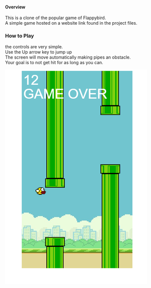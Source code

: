 
####  Overview
This is a clone of the popular game of Flappybird. <br>
A simple game hosted on a website link found in the project files. <br>

### How to Play
 the controls are very simple. <br>
 Use the Up arrow key to jump up <br>
 The screen will move  automatically making pipes an obstacle. <br>
 Your goal is to not get hit for as long as you can. <br>


 ![image](sample.PNG)